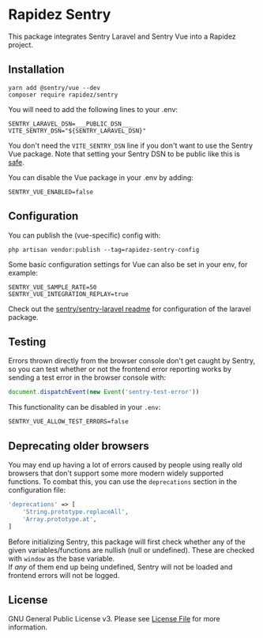 # Rapidez Sentry
This package integrates Sentry Laravel and Sentry Vue into a Rapidez project.

## Installation

```
yarn add @sentry/vue --dev
composer require rapidez/sentry
```

You will need to add the following lines to your .env:

```
SENTRY_LARAVEL_DSN=___PUBLIC_DSN___
VITE_SENTRY_DSN="${SENTRY_LARAVEL_DSN}"
```

You don't need the `VITE_SENTRY_DSN` line if you don't want to use the Sentry Vue package. Note that setting your Sentry DSN to be public like this is [safe](https://docs.sentry.io/concepts/key-terms/dsn-explainer/).

You can disable the Vue package in your .env by adding:

```
SENTRY_VUE_ENABLED=false
```

## Configuration

You can publish the (vue-specific) config with:
```
php artisan vendor:publish --tag=rapidez-sentry-config
```

Some basic configuration settings for Vue can also be set in your env, for example:
```
SENTRY_VUE_SAMPLE_RATE=50
SENTRY_VUE_INTEGRATION_REPLAY=true
```

Check out the [sentry/sentry-laravel readme](https://github.com/getsentry/sentry-laravel) for configuration of the laravel package.

## Testing

Errors thrown directly from the browser console don't get caught by Sentry, so you can test whether or not the frontend error reporting works by sending a test error in the browser console with:

```js
document.dispatchEvent(new Event('sentry-test-error'))
```

This functionality can be disabled in your `.env`:

```
SENTRY_VUE_ALLOW_TEST_ERRORS=false
```

## Deprecating older browsers

You may end up having a lot of errors caused by people using really old browsers that don't support some more modern widely supported functions. To combat this, you can use the `deprecations` section in the configuration file:

```php
'deprecations' => [
    'String.prototype.replaceAll',
    'Array.prototype.at',
]
```

Before initializing Sentry, this package will first check whether any of the given variables/functions are nullish (null or undefined). These are checked with `window` as the base variable.  
If *any* of them end up being undefined, Sentry will not be loaded and frontend errors will not be logged.

## License

GNU General Public License v3. Please see [License File](LICENSE) for more information.
